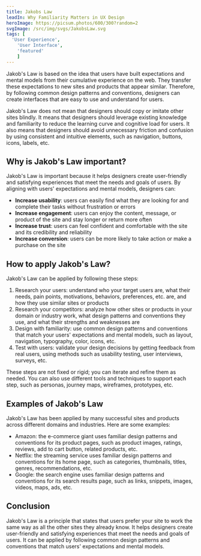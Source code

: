 ```yaml
---
title: Jakobs Law
leadIn: Why Familiarity Matters in UX Design
heroImage: https://picsum.photos/600/300?random=2
svgImage: /src/img/svgs/JakobsLaw.svg
tags: [
  'User Experience',
	'User Interface',
	'featured'
	]
---
```


Jakob's Law is based on the idea that users have built expectations and mental models from their cumulative experience on the web. They transfer these expectations to new sites and products that appear similar. Therefore, by following common design patterns and conventions, designers can create interfaces that are easy to use and understand for users.

Jakob's Law does not mean that designers should copy or imitate other sites blindly. It means that designers should leverage existing knowledge and familiarity to reduce the learning curve and cognitive load for users. It also means that designers should avoid unnecessary friction and confusion by using consistent and intuitive elements, such as navigation, buttons, icons, labels, etc.

## Why is Jakob's Law important?

Jakob's Law is important because it helps designers create user-friendly and satisfying experiences that meet the needs and goals of users. By aligning with users' expectations and mental models, designers can:

- **Increase usability**: users can easily find what they are looking for and complete their tasks without frustration or errors
- **Increase engagement**: users can enjoy the content, message, or product of the site and stay longer or return more often
- **Increase trust**: users can feel confident and comfortable with the site and its credibility and reliability
- **Increase conversion**: users can be more likely to take action or make a purchase on the site

## How to apply Jakob's Law?

Jakob's Law can be applied by following these steps:

1. Research your users: understand who your target users are, what their needs, pain points, motivations, behaviors, preferences, etc. are, and how they use similar sites or products
2. Research your competitors: analyze how other sites or products in your domain or industry work, what design patterns and conventions they use, and what their strengths and weaknesses are
3. Design with familiarity: use common design patterns and conventions that match your users' expectations and mental models, such as layout, navigation, typography, color, icons, etc.
4. Test with users: validate your design decisions by getting feedback from real users, using methods such as usability testing, user interviews, surveys, etc.

These steps are not fixed or rigid; you can iterate and refine them as needed. You can also use different tools and techniques to support each step, such as personas, journey maps, wireframes, prototypes, etc.

## Examples of Jakob's Law

Jakob's Law has been applied by many successful sites and products across different domains and industries. Here are some examples:

- Amazon: the e-commerce giant uses familiar design patterns and conventions for its product pages, such as product images, ratings, reviews, add to cart button, related products, etc.
- Netflix: the streaming service uses familiar design patterns and conventions for its home page, such as categories, thumbnails, titles, genres, recommendations, etc.
- Google: the search engine uses familiar design patterns and conventions for its search results page, such as links, snippets, images, videos, maps, ads, etc.

## Conclusion

Jakob's Law is a principle that states that users prefer your site to work the same way as all the other sites they already know. It helps designers create user-friendly and satisfying experiences that meet the needs and goals of users. It can be applied by following common design patterns and conventions that match users' expectations and mental models.



